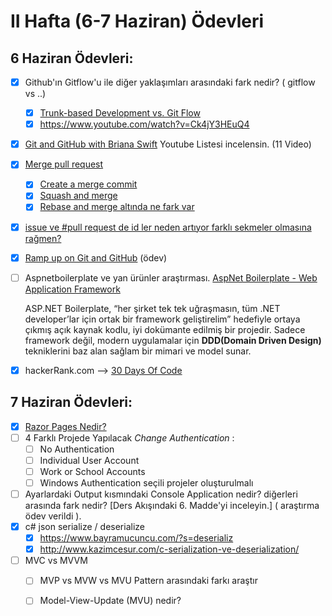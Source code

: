 # II Hafta (6-7 Haziran) Ödevleri 

## 6 Haziran Ödevleri:
- [x] Github'ın Gitflow'u ile diğer yaklaşımları arasındaki fark nedir? ( gitflow vs ..)
    
    - [x] [Trunk-based Development vs. Git Flow](https://www.toptal.com/software/trunk-based-development-git-flow)
    - [x] https://www.youtube.com/watch?v=Ck4jY3HEuQ4
    
- [x] [Git and GitHub with Briana Swift](https://www.youtube.com/playlist?list=PLg7s6cbtAD17Gw5u8644bgKhgRLiJXdX4) Youtube Listesi incelensin. (11 Video)

- [x] [Merge pull request](https://docs.github.com/en/github/collaborating-with-issues-and-pull-requests/merging-a-pull-request)
    
    - [x] [Create a merge commit](https://docs.github.com/en/github/collaborating-with-issues-and-pull-requests/about-pull-request-merges)
    - [x] [Squash and merge](https://docs.github.com/en/github/collaborating-with-issues-and-pull-requests/about-pull-request-merges#squash-and-merge-your-pull-request-commits)
    - [x] [Rebase and merge altında ne fark var](https://docs.github.com/en/github/collaborating-with-issues-and-pull-requests/about-pull-request-merges#rebase-and-merge-your-pull-request-commits)
    
- [x] [issue ve #pull request de id ler neden artıyor farklı sekmeler olmasına rağmen?](https://github.community/t/why-is-it-that-pull-requests-and-issues-share-the-same-numbering-sequence-on-github/1977)

- [x] [Ramp up on Git and GitHub](https://lab.github.com/githubtraining/paths/ramp-up-on-git-and-github) (ödev)

- [ ] Aspnetboilerplate ve yan ürünler araştırması. [AspNet Boilerplate - Web Application Framework](https://aspnetboilerplate.com/)

    ASP.NET Boilerplate, “her şirket tek tek uğraşmasın, tüm .NET developer’lar için ortak bir framework geliştirelim” hedefiyle ortaya çıkmış açık kaynak kodlu, iyi dokümante edilmiş bir projedir. Sadece framework değil, modern uygulamalar için **DDD(Domain Driven Design)** tekniklerini baz alan sağlam bir mimari ve model sunar.

- [x] hackerRank.com --> [30 Days Of Code](https://www.hackerrank.com/domains/tutorials/30-days-of-code)

## 7 Haziran Ödevleri:
- [x] [Razor Pages Nedir?](https://erdincuzun.com/asp-net-core/01-razor-pages/)
- [ ] 4 Farklı Projede Yapılacak *Change Authentication* :
  - [ ] No Authentication
  - [ ] Individual User Account
  - [ ] Work or School Accounts
  - [ ] Windows Authentication seçili projeler oluşturulmalı
- [ ] Ayarlardaki Output kısmındaki Console Application nedir? diğerleri arasında fark nedir? [Ders Akışındaki 6. Madde'yi inceleyin.] ( araştırma ödev verildi ).
- [x] c# json serialize / deserialize
   - [x] https://www.bayramucuncu.com/?s=deserializ
   - [x] http://www.kazimcesur.com/c-serialization-ve-deserialization/
- [ ] MVC vs MVVM
   - [ ] MVP vs MVW vs MVU Pattern arasındaki farkı araştır
   - [ ] Model-View-Update (MVU) nedir?

